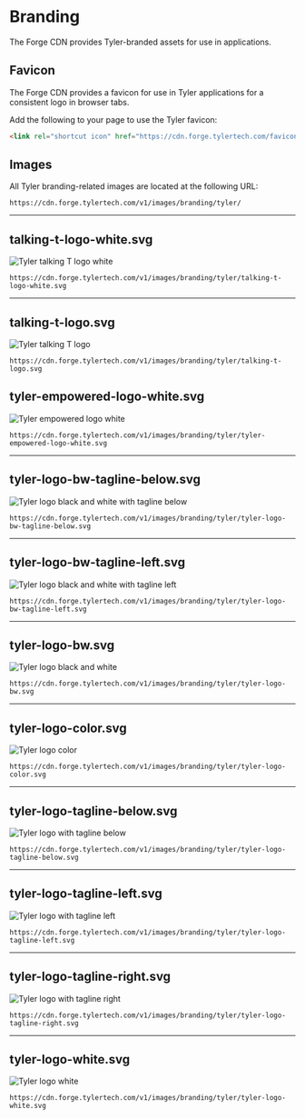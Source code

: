 # Branding

The Forge CDN provides Tyler-branded assets for use in applications.

## Favicon

The Forge CDN provides a favicon for use in Tyler applications for a consistent logo in browser tabs.

Add the following to your page to use the Tyler favicon:

```html
<link rel="shortcut icon" href="https://cdn.forge.tylertech.com/favicon.ico" sizes="16x16" type="image/x-icon">
```

## Images

All Tyler branding-related images are located at the following URL:

```
https://cdn.forge.tylertech.com/v1/images/branding/tyler/
```

---

## talking-t-logo-white.svg

<ImageBlock max-width="400px">

![Tyler talking T logo white](https://cdn.forge.tylertech.com/v1/images/branding/tyler/talking-t-logo-white.svg)

</ImageBlock>

```
https://cdn.forge.tylertech.com/v1/images/branding/tyler/talking-t-logo-white.svg
```

---

## talking-t-logo.svg

<ImageBlock max-width="400px">

![Tyler talking T logo](https://cdn.forge.tylertech.com/v1/images/branding/tyler/talking-t-logo.svg)

</ImageBlock>

```
https://cdn.forge.tylertech.com/v1/images/branding/tyler/talking-t-logo.svg
```

## tyler-empowered-logo-white.svg

<ImageBlock max-width="400px">

![Tyler empowered logo white](https://cdn.forge.tylertech.com/v1/images/branding/tyler/tyler-empowered-logo-white.svg)

</ImageBlock>

```
https://cdn.forge.tylertech.com/v1/images/branding/tyler/tyler-empowered-logo-white.svg
```

---

## tyler-logo-bw-tagline-below.svg

<ImageBlock max-width="400px">

![Tyler logo black and white with tagline below](https://cdn.forge.tylertech.com/v1/images/branding/tyler/tyler-logo-bw-tagline-below.svg)

</ImageBlock>

```
https://cdn.forge.tylertech.com/v1/images/branding/tyler/tyler-logo-bw-tagline-below.svg
```

---

## tyler-logo-bw-tagline-left.svg

<ImageBlock max-width="400px">

![Tyler logo black and white with tagline left](https://cdn.forge.tylertech.com/v1/images/branding/tyler/tyler-logo-bw-tagline-left.svg)

</ImageBlock>

```
https://cdn.forge.tylertech.com/v1/images/branding/tyler/tyler-logo-bw-tagline-left.svg
```

---

## tyler-logo-bw.svg

<ImageBlock max-width="400px">

![Tyler logo black and white](https://cdn.forge.tylertech.com/v1/images/branding/tyler/tyler-logo-bw.svg)

</ImageBlock>

```
https://cdn.forge.tylertech.com/v1/images/branding/tyler/tyler-logo-bw.svg
```

---

## tyler-logo-color.svg

<ImageBlock max-width="400px">

![Tyler logo color](https://cdn.forge.tylertech.com/v1/images/branding/tyler/tyler-logo-color.svg)

</ImageBlock>

```
https://cdn.forge.tylertech.com/v1/images/branding/tyler/tyler-logo-color.svg
```

---

## tyler-logo-tagline-below.svg

<ImageBlock max-width="400px">

![Tyler logo with tagline below](https://cdn.forge.tylertech.com/v1/images/branding/tyler/tyler-logo-tagline-below.svg)

</ImageBlock>

```
https://cdn.forge.tylertech.com/v1/images/branding/tyler/tyler-logo-tagline-below.svg
```

---

## tyler-logo-tagline-left.svg

<ImageBlock max-width="400px">

![Tyler logo with tagline left](https://cdn.forge.tylertech.com/v1/images/branding/tyler/tyler-logo-tagline-left.svg)

</ImageBlock>

```
https://cdn.forge.tylertech.com/v1/images/branding/tyler/tyler-logo-tagline-left.svg
```

---
## tyler-logo-tagline-right.svg

<ImageBlock max-width="400px">

![Tyler logo with tagline right](https://cdn.forge.tylertech.com/v1/images/branding/tyler/tyler-logo-tagline-right.svg)

</ImageBlock>

```
https://cdn.forge.tylertech.com/v1/images/branding/tyler/tyler-logo-tagline-right.svg
```

---

## tyler-logo-white.svg

<ImageBlock max-width="400px">

![Tyler logo white](https://cdn.forge.tylertech.com/v1/images/branding/tyler/tyler-logo-white.svg)

</ImageBlock>

```
https://cdn.forge.tylertech.com/v1/images/branding/tyler/tyler-logo-white.svg
```
